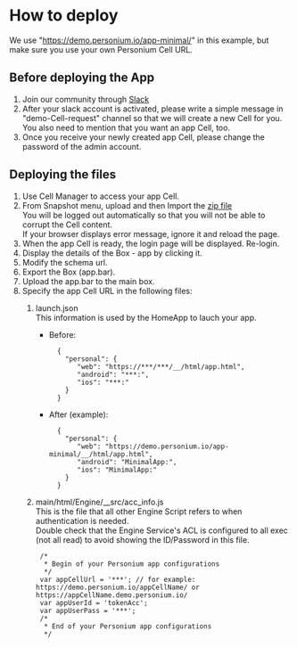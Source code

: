 # How to deploy  
We use "https://demo.personium.io/app-minimal/" in this example, but make sure you use your own Personium Cell URL.  

## Before deploying the App  
1. Join our community through [Slack](https://docs.google.com/forms/d/e/1FAIpQLSeup_VHnO09yB0r-pfQuQPSZkxZrVsisiFlSuNf0MPnUFKKGw/viewform?c=0&w=1)  
1. After your slack account is activated, please write a simple message in "demo-Cell-request" channel so that we will create a new Cell for you.  
You also need to mention that you want an app Cell, too.  
1. Once you receive your newly created app Cell, please change the password of the admin account.  

## Deploying the files  
1. Use Cell Manager to access your app Cell.  
1. From Snapshot menu, upload and then Import the [zip file](/app-minimal-clone.zip)  
You will be logged out automatically so that you will not be able to corrupt the Cell content.  
If your browser displays error message, ignore it and reload the page.
1. When the app Cell is ready, the login page will be displayed.  Re-login.  
1. Display the details of the Box - app by clicking it.  
1. Modify the schema url.  
1. Export the Box (app.bar).  
1. Upload the app.bar to the main box.  
1. Specify the app Cell URL in the following files:  
    1. launch.json  
    This information is used by the HomeApp to lauch your app.  
        - Before:  

                {
                  "personal": {
                     "web": "https://***/***/__/html/app.html",
                     "android": "***:",
                     "ios": "***:"
                  }
                }

        - After (example):  

                {
                  "personal": {
                     "web": "https://demo.personium.io/app-minimal/__/html/app.html",
                     "android": "MinimalApp:",
                     "ios": "MinimalApp:"
                  }
                }

    1. main/html/Engine/__src/acc_info.js  
    This is the file that all other Engine Script refers to when authentication is needed.  
    Double check that the Engine Service's ACL is configured to all exec (not all read) to avoid showing the ID/Password in this file. 

            /*
             * Begin of your Personium app configurations
             */
            var appCellUrl = '***'; // for example: https://demo.personium.io/appCellName/ or https://appCellName.demo.personium.io/
            var appUserId = 'tokenAcc';
            var appUserPass = '***';
            /*
             * End of your Personium app configurations
             */
